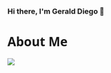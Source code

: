 ### Hi there, I'm Gerald Diego 👋

<h1
            style="
                font-family: system-ui, -apple-system, BlinkMacSystemFont, 'Segoe UI', Roboto, Oxygen, Ubuntu, Cantarell,
                    'Open Sans', 'Helvetica Neue', sans-serif;
            "
        >
            About Me
        </h1>
        <a href="https://www.linkedin.com/in/gerald-diego/">
            <img
                src="https://img.shields.io/badge/linkedin-%230077B5.svg?&style=for-the-badge&logo=linkedin&logoColor=white"
            />
        </a>
